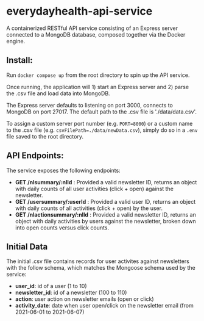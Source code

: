 # everydayhealth-api-service

A containerized RESTful API service consisting of an Express server connected to a MongoDB database, composed together via the Docker engine.

## Install:

Run `docker compose up` from the root directory to spin up the API service.

Once running, the application will 1) start an Express server and 2) parse the .csv file and load data into MongoDB.

The Express server defaults to listening on port 3000, connects to MongoDB on port 27017. The default path to the .csv file is './data/data.csv'.

To assign a custom server port number (e.g. `PORT=8000`) or a custom name to the .csv file (e.g. `csvFilePath=./data/newData.csv`), simply do so in a `.env` file saved to the root directory.

## API Endpoints:

The service exposes the following endpoints:

- **GET /nlsummary/:nlId** : Provided a valid newsletter ID, returns an object with daily counts of all user activities (click + open) against the newsletter.
- **GET /usersummary/:userId** : Provided a valid user ID, returns an object with daily counts of all activities (click + open) by the user.
- **GET /nlactionsummary/:nlId** : Provided a valid newsletter ID, returns an object with daily activities by users against the newsletter, broken down into open counts versus click counts.

## Initial Data

The initial .csv file contains records for user activites against newsletters with the follow schema, which matches the Mongoose schema used by the service:

- **user_id**: id of a user (1 to 10)
- **newsletter_id**: id of a newsletter (100 to 110)
- **action**: user action on newsletter emails (open or click)
- **activity_date**: date when user open/click on the newsletter email (from 2021-06-01 to 2021-06-07)
